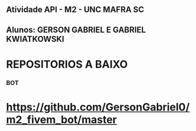 ## Atividade API - M2 - UNC MAFRA SC
## Alunos: GERSON GABRIEL E GABRIEL KWIATKOWSKI

# REPOSITORIOS A BAIXO
### BOT ###

# https://github.com/GersonGabriel0/m2_fivem_bot/master
